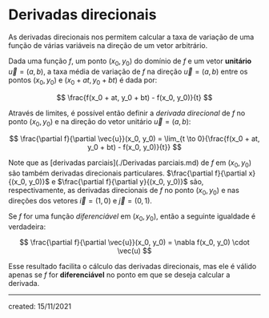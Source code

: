 # Derivadas direcionais
As derivadas direcionais nos permitem calcular a taxa de variação de uma função de várias variáveis na direção de um vetor arbitrário.

Dada uma função $f$, um ponto $(x_0, y_0)$ do domínio de $f$ e um vetor **unitário** $\vec{u} = (a,b)$, a taxa média de variação de $f$ na direção $\vec{u} = (a,b)$ entre os pontos $(x_0, y_0)$ e $(x_0 + at, y_0 + bt)$ é dada por:

$$
  \frac{f(x_0 + at, y_0 + bt) - f(x_0, y_0)}{t}
$$

Através de limites, é possível então definir a *derivada direcional* de $f$ no ponto $(x_0, y_0)$ e na direção do vetor unitário $\vec{u} = (a,b)$:

$$
  \frac{\partial f}{\partial \vec{u}}(x_0, y_0) = \lim_{t \to 0}{\frac{f(x_0 + at, y_0 + bt) - f(x_0, y_0)}{t}}
$$

Note que as [derivadas parciais](./Derivadas parciais.md) de $f$ em $(x_0, y_0)$ são também derivadas direcionais particulares. $\frac{\partial f}{\partial x}{(x_0, y_0)}$ e $\frac{\partial f}{\partial y}{(x_0, y_0)}$ são, respectivamente, as derivadas direcionais de $f$ no ponto $(x_0, y_0)$ e nas direções dos vetores $\vec{i} = (1,0)$ e $\vec{j} = (0,1)$.

Se $f$ for uma função *diferenciável* em $(x_0, y_0)$, então a seguinte igualdade é verdadeira:

$$
  \frac{\partial f}{\partial \vec{u}}(x_0, y_0) = \nabla f(x_0, y_0) \cdot \vec(u)
$$

Esse resultado facilita o cálculo das derivadas direcionais, mas ele é válido apenas se $f$ for **diferenciável** no ponto em que se deseja calcular a derivada.

---

created: 15/11/2021
